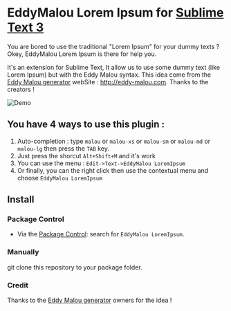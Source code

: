 # EddyMalou Lorem Ipsum for [Sublime Text 3](http://www.sublimetext.com)

You are bored to use the traditional "Lorem Ipsum" for your dummy texts ? Okey, EddyMalou Lorem Ipsum is there for help you.

It's an extension for Sublime Text, It allow us to use some dummy text (like Lorem Ipsum) but with the Eddy Malou syntax.
This idea come from the [Eddy Malou generator](http://eddy-malou.com/) webSite : http://eddy-malou.com. Thanks to the creators !

![Demo](http://labs.jordane.net/img/demo-eddy-malou-lorem-ipsum.gif)


## You have 4 ways to use this plugin :

1. Auto-completion : type `malou` or `malou-xs` or `malou-sm` or `malou-md` or `malou-lg` then press the `TAB` key.
2. Just press the shorcut `Alt+Shift+M` and it's work
3. You can use the menu : `Edit->Text->EddyMalou LoremIpsum`
4. Or finally, you can the right click then use the contextual menu and choose `EddyMalou LoremIpsum`

## Install

### Package Control

- Via the [Package Control](https://packagecontrol.io/): search for `EddyMalou LoremIpsum`.

### Manually

git clone this repository to your package folder.

### Credit

Thanks to the [Eddy Malou generator](http://eddy-malou.com) owners for the idea !

